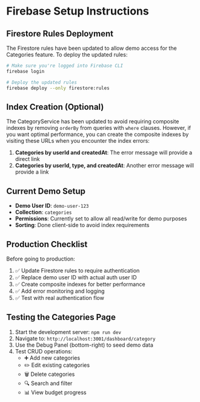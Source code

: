 # Firebase Setup Instructions

## Firestore Rules Deployment

The Firestore rules have been updated to allow demo access for the Categories feature. To deploy the updated rules:

```bash
# Make sure you're logged into Firebase CLI
firebase login

# Deploy the updated rules
firebase deploy --only firestore:rules
```

## Index Creation (Optional)

The CategoryService has been updated to avoid requiring composite indexes by removing `orderBy` from queries with `where` clauses. However, if you want optimal performance, you can create the composite indexes by visiting these URLs when you encounter the index errors:

1. **Categories by userId and createdAt**: The error message will provide a direct link
2. **Categories by userId, type, and createdAt**: Another error message will provide a link

## Current Demo Setup

- **Demo User ID**: `demo-user-123`
- **Collection**: `categories`
- **Permissions**: Currently set to allow all read/write for demo purposes
- **Sorting**: Done client-side to avoid index requirements

## Production Checklist

Before going to production:

1. ✅ Update Firestore rules to require authentication
2. ✅ Replace demo user ID with actual auth user ID
3. ✅ Create composite indexes for better performance
4. ✅ Add error monitoring and logging
5. ✅ Test with real authentication flow

## Testing the Categories Page

1. Start the development server: `npm run dev`
2. Navigate to: `http://localhost:3001/dashboard/category`
3. Use the Debug Panel (bottom-right) to seed demo data
4. Test CRUD operations:
   - ➕ Add new categories
   - ✏️ Edit existing categories
   - 🗑️ Delete categories
   - 🔍 Search and filter
   - 📊 View budget progress